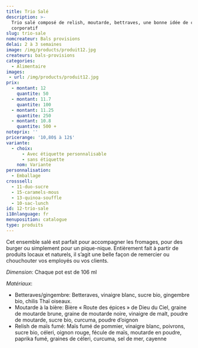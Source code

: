 ```yaml
---
title: Trio Salé
description: >-
  Trio salé composé de relish, moutarde, bettraves, une bonne idée de cadeau
  corporatif
slug: trio-sale
nomcreateur: Bals provisions
delai: 2 à 3 semaines
image: /img/products/produit12.jpg
createurs: bals-provisions
categories:
  - Alimentaire
images:
 - url: /img/products/produit12.jpg
prix:
  - montant: 12
    quantite: 50
  - montant: 11.7
    quantite: 100
  - montant: 11.25
    quantite: 250
  - montant: 10.8
    quantite: 500 +
noteprix: ''
pricerange: '10,80$ à 12$'
variante:
  - choix:
      - Avec étiquette personnalisable
      - sans étiquette
    nom: Variante
personnalisation:
  - Emballage
crosssell:
  - 11-duo-sucre
  - 15-caramels-mous
  - 13-quinoa-souffle
  - 10-sac-lunch
id: 12-trio-sale
i18nlanguage: fr
menuposition: catalogue
type: produits
---
```


Cet ensemble salé est parfait pour accompagner les fromages, pour des burger ou simplement pour un pique-nique. Entièrement fait à partir de produits locaux et naturels, il s’agit une belle façon de remercier ou chouchouter vos employés ou vos clients. 

*Dimension*: Chaque pot est de 106 ml

*Matériaux*:

-   Betteraves/gingembre: Betteraves, vinaigre blanc, sucre bio, gingembre bio, chilis Thaï oiseaux. 
-   Moutarde à la bière: Bière « Route des épices » de Dieu du Ciel, graine de moutarde brune, graine de moutarde noire, vinaigre de malt, poudre de moutarde, sucre bio, curcuma, poudre d’oignon
-   Relish de maïs fumé: Maïs fumé de pommier, vinaigre blanc, poivrons, sucre bio, céleri, oignon rouge, fécule de maïs, moutarde en poudre, paprika fumé, graines de céleri, curcuma, sel de mer, cayenne


